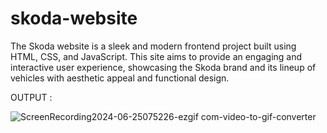 # skoda-website

The Skoda website is a sleek and modern frontend project built using HTML, CSS, and JavaScript. This site aims to provide an engaging and interactive user experience, showcasing the Skoda brand and its lineup of vehicles with aesthetic appeal and functional design.


OUTPUT :

![ScreenRecording2024-06-25075226-ezgif com-video-to-gif-converter](https://github.com/NimishaSabari/skoda-website-/assets/129221733/b2f6a871-bab2-4e11-80fc-24f3cb7269a9)
